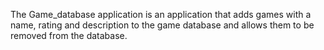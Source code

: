 The Game_database application is an application that adds games with a name, rating and description to the game database and allows them to be removed from the database.

